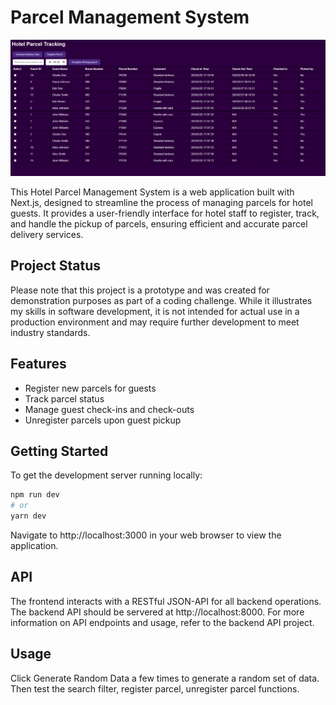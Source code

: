 # Parcel Management System

![Parcel Management System Demo](./demo-picture.png)

This Hotel Parcel Management System is a web application built with Next.js, designed to streamline the process of managing parcels for hotel guests. It provides a user-friendly interface for hotel staff to register, track, and handle the pickup of parcels, ensuring efficient and accurate parcel delivery services.

## Project Status

Please note that this project is a prototype and was created for demonstration purposes as part of a coding challenge. While it illustrates my skills in software development, it is not intended for actual use in a production environment and may require further development to meet industry standards.

## Features

- Register new parcels for guests
- Track parcel status
- Manage guest check-ins and check-outs
- Unregister parcels upon guest pickup

## Getting Started

To get the development server running locally:

```bash
npm run dev
# or
yarn dev
```
Navigate to http://localhost:3000 in your web browser to view the application.

## API
The frontend interacts with a RESTful JSON-API for all backend operations. 
The backend API should be servered at http://localhost:8000.
For more information on API endpoints and usage, refer to the backend API project.

## Usage
Click Generate Random Data a few times to generate a random set of data. Then test the search filter, register parcel, unregister parcel functions.